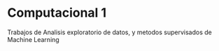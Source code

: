 # Computacional 1
Trabajos de Analisis exploratorio de datos, y metodos supervisados de Machine Learning  
